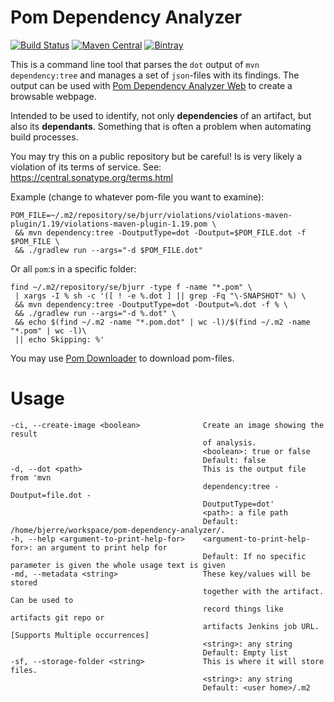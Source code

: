 # Pom Dependency Analyzer
[![Build Status](https://travis-ci.org/tomasbjerre/pom-dependency-analyzer.svg?branch=master)](https://travis-ci.org/tomasbjerre/pom-dependency-analyzer)
[![Maven Central](https://maven-badges.herokuapp.com/maven-central/se.bjurr.pomdependencyanalyzer/pom-dependency-analyzer/badge.svg)](https://maven-badges.herokuapp.com/maven-central/se.bjurr.pomdependencyanalyzer/pom-dependency-analyzer)
[![Bintray](https://api.bintray.com/packages/tomasbjerre/tomasbjerre/se.bjurr.pomdependencyanalyzer%3Apom-dependency-analyzer/images/download.svg) ](https://bintray.com/tomasbjerre/tomasbjerre/se.bjurr.pomdependencyanalyzer%3Apom-dependency-analyzer/_latestVersion)

This is a command line tool that parses the `dot` output of `mvn dependency:tree` and manages a set of `json`-files with its findings. The output can be used with [Pom Dependency Analyzer Web](https://github.com/tomasbjerre/pom-dependency-analyzer-web) to create a browsable webpage.

Intended to be used to identify, not only **dependencies** of an artifact, but also its **dependants**. Something that is often a problem when automating build processes.

You may try this on a public repository but be careful! Is is very likely a violation of its terms of service. See: https://central.sonatype.org/terms.html

Example (change to whatever pom-file you want to examine):

```shell
POM_FILE=~/.m2/repository/se/bjurr/violations/violations-maven-plugin/1.19/violations-maven-plugin-1.19.pom \
 && mvn dependency:tree -DoutputType=dot -Doutput=$POM_FILE.dot -f $POM_FILE \
 && ./gradlew run --args="-d $POM_FILE.dot"
```

Or all `pom`:s in a specific folder:
```shell
find ~/.m2/repository/se/bjurr -type f -name "*.pom" \
 | xargs -I % sh -c '([ ! -e %.dot ] || grep -Fq "\-SNAPSHOT" %) \
 && mvn dependency:tree -DoutputType=dot -Doutput=%.dot -f % \
 && ./gradlew run --args="-d %.dot" \
 && echo $(find ~/.m2 -name "*.pom.dot" | wc -l)/$(find ~/.m2 -name "*.pom" | wc -l)\
 || echo Skipping: %'
```

You may use [Pom Downloader](https://github.com/tomasbjerre/pom-downloader) to download pom-files.

# Usage

```shell
-ci, --create-image <boolean>              Create an image showing the result 
                                           of analysis.
                                           <boolean>: true or false
                                           Default: false
-d, --dot <path>                           This is the output file from 'mvn 
                                           dependency:tree -Doutput=file.dot -
                                           DoutputType=dot'
                                           <path>: a file path
                                           Default: /home/bjerre/workspace/pom-dependency-analyzer/.
-h, --help <argument-to-print-help-for>    <argument-to-print-help-for>: an argument to print help for
                                           Default: If no specific parameter is given the whole usage text is given
-md, --metadata <string>                   These key/values will be stored 
                                           together with the artifact. Can be used to 
                                           record things like artifacts git repo or 
                                           artifacts Jenkins job URL. [Supports Multiple occurrences]
                                           <string>: any string
                                           Default: Empty list
-sf, --storage-folder <string>             This is where it will store files.
                                           <string>: any string
                                           Default: <user home>/.m2
```
